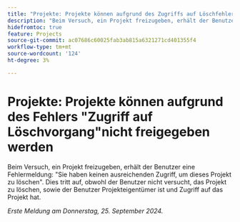 ```yaml
---
title: "Projekte: Projekte können aufgrund des Zugriffs auf Löschfehler nicht freigegeben werden"
description: "Beim Versuch, ein Projekt freizugeben, erhält der Benutzer einen Fehler: Sie haben nicht genügend Zugriff, um dieses Projekt zu löschen. Dies tritt auf, obwohl der Benutzer nicht versucht, das Projekt zu löschen, sowie der Benutzer der Projekteigentümer ist und Zugriff auf das Projekt hat."
hidefromtoc: true
feature: Projects
source-git-commit: ac07686c60025fab3ab815a6321271cd401355f4
workflow-type: tm+mt
source-wordcount: '124'
ht-degree: 3%

---
```



# Projekte: Projekte können aufgrund des Fehlers &quot;Zugriff auf Löschvorgang&quot;nicht freigegeben werden

Beim Versuch, ein Projekt freizugeben, erhält der Benutzer eine Fehlermeldung: &quot;Sie haben keinen ausreichenden Zugriff, um dieses Projekt zu löschen&quot;. Dies tritt auf, obwohl der Benutzer nicht versucht, das Projekt zu löschen, sowie der Benutzer Projekteigentümer ist und Zugriff auf das Projekt hat.

_Erste Meldung am Donnerstag, 25. September 2024._
